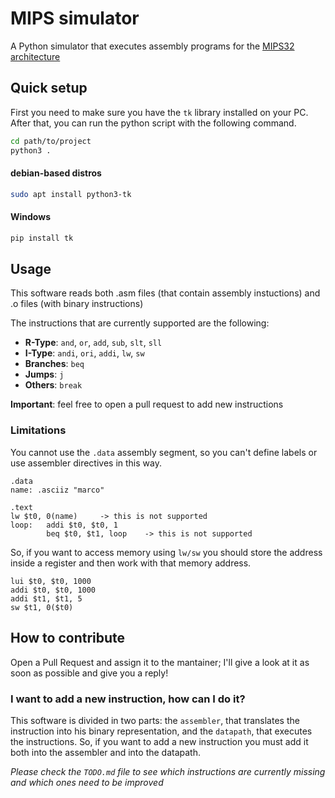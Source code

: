 # MIPS simulator

A Python simulator that executes assembly programs for the  [MIPS32 architecture](https://it.wikipedia.org/wiki/Architettura_MIPS)

## Quick setup

First you need to make sure you have the `tk` library installed on your PC.
After that, you can run the python script with the following command.

``` bash
cd path/to/project
python3 .
```

#### debian-based distros

``` bash
sudo apt install python3-tk
```

#### Windows

``` bash
pip install tk
```

## Usage

This software reads both .asm files (that contain assembly instuctions) and .o files (with binary instructions)

The instructions that are currently supported are the following:

- **R-Type**: `and`, `or`, `add`, `sub`, `slt`, `sll`
- **I-Type**: `andi`, `ori`, `addi`, `lw`, `sw`
- **Branches**: `beq`
- **Jumps**: `j`
- **Others**: `break`

**Important**: feel free to open a pull request to add new instructions

### Limitations
You cannot use the `.data` assembly segment, so you can't define labels or use assembler directives in this way.
```
.data
name: .asciiz "marco"

.text
lw $t0, 0(name)     -> this is not supported
loop:   addi $t0, $t0, 1
        beq $t0, $t1, loop    -> this is not supported
```

So, if you want to access memory using `lw/sw` you should store the address inside a register and then work with that memory address.
```
lui $t0, $t0, 1000
addi $t0, $t0, 1000
addi $t1, $t1, 5
sw $t1, 0($t0)
```

## How to contribute

Open a Pull Request and assign it to the mantainer; I'll give a look at it as soon as possible and give you a reply!

### I want to add a new instruction, how can I do it?

This software is divided in two parts: the `assembler`, that translates the instruction into his binary representation, and the `datapath`, that executes the instructions. So, if you want to add a new instruction you must add it both into the assembler and into the datapath.

*Please check the `TODO.md` file to see which instructions are currently missing and which ones need to be improved*
